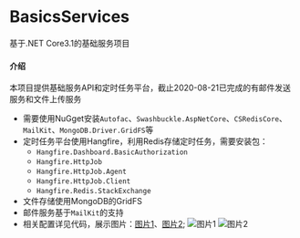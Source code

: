 # BasicsServices
基于.NET Core3.1的基础服务项目

#### 介绍

本项目提供基础服务API和定时任务平台，截止2020-08-21已完成的有邮件发送服务和文件上传服务

* 需要使用NuGget安装`Autofac`、`Swashbuckle.AspNetCore`、`CSRedisCore`、`MailKit`、`MongoDB.Driver.GridFS`等
* 定时任务平台使用Hangfire，利用Redis存储定时任务，需要安装包：
	- `Hangfire.Dashboard.BasicAuthorization`
	- `Hangfire.HttpJob`
	- `Hangfire.HttpJob.Agent`
	- `Hangfire.HttpJob.Client`
	- `Hangfire.Redis.StackExchange`
* 文件存储使用MongoDB的GridFS
* 邮件服务基于`MailKit`的支持
* 相关配置详见代码，展示图片：[图片1](https://note.youdao.com/yws/res/8730/WEBRESOURCE7fe0af4d127654c3235ab55bd519191a)、[图片2](http://note.youdao.com/yws/res/8732/WEBRESOURCE3c00713e9d25fa4711aa3fe9a799ca7f);
![图片1](https://note.youdao.com/yws/res/8730/WEBRESOURCE7fe0af4d127654c3235ab55bd519191a)
![图片2](http://note.youdao.com/yws/res/8732/WEBRESOURCE3c00713e9d25fa4711aa3fe9a799ca7f)


